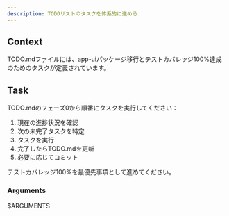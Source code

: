```yaml
---
description: TODOリストのタスクを体系的に進める
---
```


## Context
TODO.mdファイルには、app-uiパッケージ移行とテストカバレッジ100%達成のためのタスクが定義されています。

## Task
TODO.mdのフェーズ0から順番にタスクを実行してください：

1. 現在の進捗状況を確認
2. 次の未完了タスクを特定
3. タスクを実行
4. 完了したらTODO.mdを更新
5. 必要に応じてコミット

テストカバレッジ100%を最優先事項として進めてください。

### Arguments
$ARGUMENTS